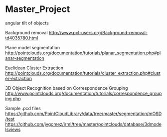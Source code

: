 # Master_Project
angular tilt of objects

Background removal
http://www.pcl-users.org/Background-removal-td4035780.html

Plane model segmentation
http://pointclouds.org/documentation/tutorials/planar_segmentation.php#planar-segmentation

Euclidean Cluster Extraction
http://pointclouds.org/documentation/tutorials/cluster_extraction.php#cluster-extraction

3D Object Recognition based on Correspondence Grouping
http://www.pointclouds.org/documentation/tutorials/correspondence_grouping.php

Sample .pcd files
https://github.com/PointCloudLibrary/data/tree/master/segmentation/mOSD/test
https://github.com/jvgomez/irml/tree/master/pointclouds/database/3dmodelsviews
